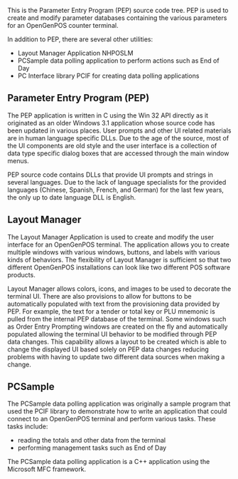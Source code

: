 This is the Parameter Entry Program (PEP) source code tree. PEP is used to create and modify parameter databases
containing the various parameters for an OpenGenPOS counter terminal.

In addition to PEP, there are several other utilities:
 - Layout Manager Application NHPOSLM
 - PCSample data polling application to perform actions such as End of Day
 - PC Interface library PCIF for creating data polling applications

## Parameter Entry Program (PEP)

The PEP application is written in C using the Win 32 API directly as it originated as an older Windows 3.1 application
whose source code has been updated in various places. User prompts and other UI related materials are in human language
specific DLLs. Due to the age of the source, most of the UI components are old style and the user interface is a collection
of data type specific dialog boxes that are accessed through the main window menus.

PEP source code contains DLLs that provide UI prompts and strings in several languages. Due to the lack of
language specialists for the provided languages (Chinese, Spanish, French, and German) for the last few years,
the only up to date language DLL is English.

## Layout Manager

The Layout Manager Application is used to create and modify the user interface for an OpenGenPOS terminal. The application
allows you to create multiple windows with various windows, buttons, and labels with various kinds of behaviors. The flexibility
of Layout Manager is sufficient so that two different OpenGenPOS installations can look like two different POS software products.

Layout Manager allows colors, icons, and images to be used to decorate the terminal UI. There are also provisions to allow for
buttons to be automatically populated with text from the provisioning data provided by PEP. For example, the text for a tender or
total key or PLU mnemonic is pulled from the internal PEP database of the terminal. Some windows such as Order Entry Prompting
windows are created on the fly and automatically populated allowing the terminal UI behavior to be modified through PEP data
changes. This capability allows a layout to be created which is able to change the displayed UI based solely on PEP data
changes reducing problems with having to update two different data sources when making a change.

## PCSample

The PCSample data polling application was originally a sample program that used the PCIF library to demonstrate
how to write an application that could connect to an OpenGenPOS terminal and perform various tasks. These tasks
include:
 - reading the totals and other data from the terminal
 - performing management tasks such as End of Day

The PCSample data polling application is a C++ application using the Microsoft MFC framework.

